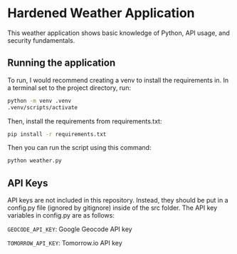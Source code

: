 # Hardened Weather Application
This weather application shows basic knowledge of Python, API usage, and security fundamentals.

## Running the application
To run, I would recommend creating a venv to install the requirements in. In a terminal set to the project directory, run:
```bash
python -m venv .venv
.venv/scripts/activate
```

Then, install the requirements from requirements.txt:
```bash
pip install -r requirements.txt
```

Then you can run the script using this command:
```bash
python weather.py
```

## API Keys
API keys are not included in this repository. Instead, they should be put in a config.py file (ignored by gitignore) inside of the src folder. The API key variables in config.py are as follows:

`GEOCODE_API_KEY`: Google Geocode API key

`TOMORROW_API_KEY`: Tomorrow.io API key